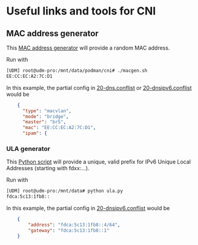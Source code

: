# Useful links and tools for CNI

## MAC address generator

This [MAC address generator](https://gist.github.com/INA2N/079adda7d6e5612996e4e993152d7103) will provide a random MAC address.

Run with

```bash
[UDM] root@udm-pro:/mnt/data/podman/cni# ./macgen.sh 
EE:CC:EC:A2:7C:D1
```

In this example, the partial config in [20-dns.conflist](https://github.com/alxwolf/udm-utilities/blob/master/cni-plugins/20-dns.conflist) or [20-dnsipv6.conflist](https://github.com/alxwolf/udm-utilities/blob/master/cni-plugins/20-dnsipv6.conflist) would be

```json
    {
      "type": "macvlan",
      "mode": "bridge",
      "master": "br5",
      "mac": "EE:CC:EC:A2:7C:D1",
      "ipam": {
 ```

### ULA generator

This [Python script](https://github.com/n-st/python-ula) will provide a unique, valid prefix for IPv6 Unique Local Addresses (starting with fdxx:...).

Run with

```bash
[UDM] root@udm-pro:/mnt/data# python ula.py
fdca:5c13:1fb8::
```

In this example, the partial config in [20-dnsipv6.conflist](https://github.com/alxwolf/udm-utilities/blob/master/cni-plugins/20-dnsipv6.conflist) would be

```json
    {
        "address": "fdca:5c13:1fb8::4/64",
        "gateway": "fdca:5c13:1fb8::1"
    }
```

